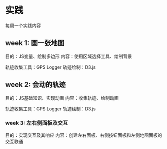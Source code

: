 # 实践

每周一个实践内容

## week 1: 画一张地图
目的：JS变量、绘制多边形
内容：使用区域选择工具、绘制背景

轨迹收集工具：GPS Logger
轨迹绘制：D3.js

## week 2: 会动的轨迹
目的：JS基础知识、实现动画
内容：收集轨迹、绘制动画

轨迹收集工具：GPS Logger
轨迹绘制：D3.js

### week 3: 左右侧面板及交互
目的：实现交互及其响应
内容：创建左右面板、右侧按钮面板和左侧地图面板的交互联通


